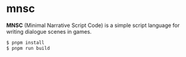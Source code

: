 # mnsc

**MNSC** (Minimal Narrative Script Code) is a simple script language for writing dialogue scenes in games.

```bash
$ pnpm install
$ pnpm run build
```
